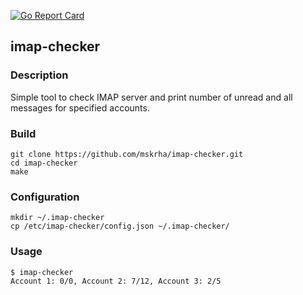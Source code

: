 [![Go Report Card](https://goreportcard.com/badge/github.com/mskrha/imap-checker)](https://goreportcard.com/report/github.com/mskrha/imap-checker)

## imap-checker

### Description
Simple tool to check IMAP server and print number of unread and all messages for specified accounts.

### Build
```shell
git clone https://github.com/mskrha/imap-checker.git
cd imap-checker
make
```

### Configuration
```shell
mkdir ~/.imap-checker
cp /etc/imap-checker/config.json ~/.imap-checker/
```

### Usage
```shell
$ imap-checker
Account 1: 0/0, Account 2: 7/12, Account 3: 2/5
```
